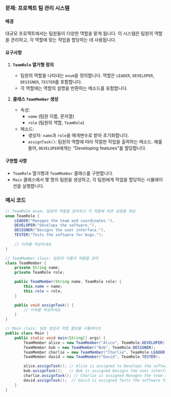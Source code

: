 
### 문제: 프로젝트 팀 관리 시스템

#### 배경
대규모 프로젝트에서는 팀원들이 다양한 역할을 맡게 됩니다. 이 시스템은 팀원의 역할을 관리하고, 각 역할에 맞는 작업을 할당하는 데 사용됩니다.

#### 요구사항
1. **`TeamRole` 열거형 정의**
    - 팀원의 역할을 나타내는 `enum`을 정의합니다. 역할은 `LEADER`, `DEVELOPER`, `DESIGNER`, `TESTER`를 포함합니다.
    - 각 역할에는 역할의 설명을 반환하는 메소드를 포함합니다.

2. **클래스 `TeamMember` 생성**
    - 속성:
        - `name` (팀원 이름, 문자열)
        - `role` (팀원의 역할, `TeamRole`)
    - 메소드:
        - 생성자: `name`과 `role`을 매개변수로 받아 초기화합니다.
        - `assignTask()`: 팀원의 역할에 따라 적절한 작업을 출력하는 메소드. 예를 들어, `DEVELOPER`에게는 "Developing features"를 할당합니다.

#### 구현할 사항
- `TeamRole` 열거형과 `TeamMember` 클래스를 구현합니다.
- `Main` 클래스에서 몇 명의 팀원을 생성하고, 각 팀원에게 작업을 할당하는 시뮬레이션을 실행합니다.

### 예시 코드
```java
// TeamRole enum: 팀원의 역할을 정의하고 각 역할에 따른 설명을 제공
enum TeamRole {
    LEADER("Manages the team and coordinates."),
    DEVELOPER("Develops the software."),
    DESIGNER("Designs the user interface."),
    TESTER("Tests the software for bugs.");
    
    // 이하를 작성하세요
}

// TeamMember class: 팀원의 이름과 역할을 관리
class TeamMember {
    private String name;
    private TeamRole role;

    public TeamMember(String name, TeamRole role) {
        this.name = name;
        this.role = role;
    }

    public void assignTask() {
        // 이하를 작성하세요
    }
}

// Main class: 팀원 생성과 작업 할당을 시뮬레이션
public class Main {
    public static void main(String[] args) {
        TeamMember alice = new TeamMember("Alice", TeamRole.DEVELOPER);
        TeamMember bob = new TeamMember("Bob", TeamRole.DESIGNER);
        TeamMember charlie = new TeamMember("Charlie", TeamRole.LEADER);
        TeamMember david = new TeamMember("David", TeamRole.TESTER);

        alice.assignTask(); // Alice is assigned to Develops the software.
        bob.assignTask();   // Bob is assigned Designs the user interface.
        charlie.assignTask(); // Charlie is assigned Manages the team and coordinates.
        david.assignTask();  // David is assigned Tests the software for bugs.
    }
}
```

